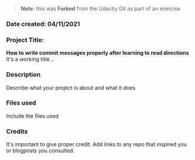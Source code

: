 >**Note**: this was **Forked** from the Udacity Git as part of an exercise

### Date created: 04/11/2021

### Project Title:
**How to write commit messages properly after learning to read directions**
It's a working title...

### Description
Describe what your project is about and what it does

### Files used
Include the files used

### Credits
It's important to give proper credit. Add links to any repo that inspired you or blogposts you consulted.


